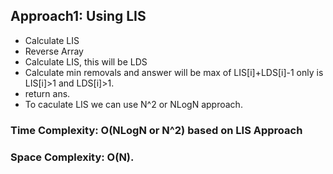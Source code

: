 ## Approach1: Using LIS
* Calculate LIS
* Reverse Array
* Calculate LIS, this will be LDS
* Calculate min removals and answer will be max of LIS[i]+LDS[i]-1 only is LIS[i]>1 and LDS[i]>1.
* return ans.
* To caculate LIS we can use N^2 or NLogN approach.
​
### Time Complexity: O(NLogN or N^2) based on LIS Approach
### Space Complexity: O(N).